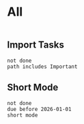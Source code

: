 
# All
```tasks

```



## Import Tasks
```tasks
not done
path includes Important
```


## Short Mode
```tasks
not done 
due before 2026-01-01
short mode
```